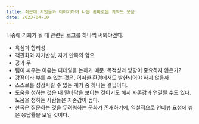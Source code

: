 ```yaml
---
title: 최근에 지인들과 이야기하며 나온 흥미로운 키워드 모음
date: 2023-04-10
---
```


나중에 기회가 될 때 관련된 로그를 하나씩 써봐야겠다.
- 욕심과 합리성
- 객관화와 자기반성, 자기 만족의 혐오
- 공과 무
- 팀이 싸우는 이유는 디테일을 논하기 때문. 목적성과 방향이 중요하지 않은가?
- 강점이라 부를 수 있는 것은, 어떠한 환경에서도 발현되어야 하지 않을까
- 스스로를 성장시킬 수 있는 계기 중 하나는 결핍이다.
- 도움을 청하는 것은 내 밑바닥을 보이는 것이기도 해서 자존감과 연결될 수도 있다. 도움을 청하는 사람들은 자존감이 높다.
- 한국은 질문하는 것을 두려워하는 문화가 존재하기에, 역설적으로 인터뷰 요청에 높은 응답률을 보일 것이다.